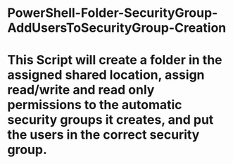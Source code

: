 # PowerShell-Folder-SecurityGroup-AddUsersToSecurityGroup-Creation
# This Script will create a folder in the assigned shared location, assign read/write and read only permissions to the automatic security groups it creates, and put the users in the correct security group. 
